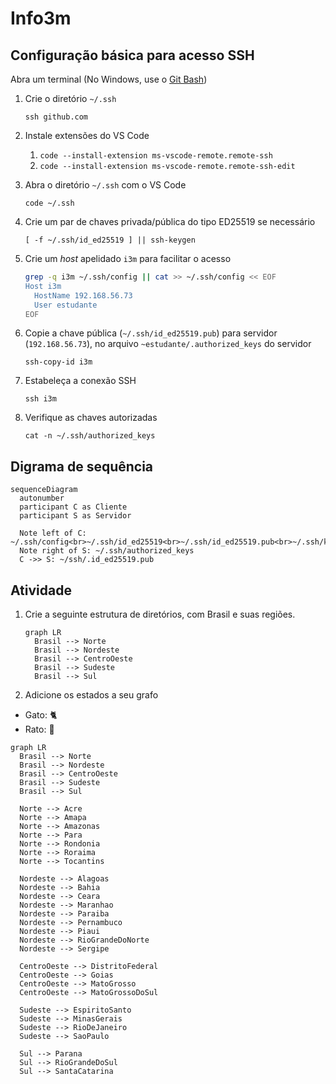 # Info3m

## Configuração básica para acesso SSH

Abra um terminal (No Windows, use o [Git Bash](https://git-scm.com/downloads/win))

1. Crie o diretório `~/.ssh`

   `ssh github.com`

1. Instale extensões do VS Code
   
   1. `code --install-extension ms-vscode-remote.remote-ssh`
   1. `code --install-extension ms-vscode-remote.remote-ssh-edit`
   

2. Abra o diretório `~/.ssh` com o VS Code

   `code ~/.ssh`

3. Crie um par de chaves privada/pública do tipo ED25519 se necessário

   `[ -f ~/.ssh/id_ed25519 ] || ssh-keygen`

4. Crie um *host* apelidado `i3m` para facilitar o acesso
   ```bash
   grep -q i3m ~/.ssh/config || cat >> ~/.ssh/config << EOF
   Host i3m
     HostName 192.168.56.73
     User estudante
   EOF
   ```

5. Copie a chave pública (`~/.ssh/id_ed25519.pub`) para servidor (`192.168.56.73`), no arquivo `~estudante/.authorized_keys` do servidor

   `ssh-copy-id i3m`

6. Estabeleça a conexão SSH
   
   `ssh i3m`

7. Verifique as chaves autorizadas

   `cat -n ~/.ssh/authorized_keys`

## Digrama de sequência
 
```mermaid
sequenceDiagram
  autonumber
  participant C as Cliente
  participant S as Servidor
  
  Note left of C: ~/.ssh/config<br>~/.ssh/id_ed25519<br>~/.ssh/id_ed25519.pub<br>~/.ssh/known_hosts
  Note right of S: ~/.ssh/authorized_keys
  C ->> S: ~/ssh/.id_ed25519.pub
```

## Atividade

1. Crie a seguinte estrutura de diretórios, com Brasil e suas regiões.

   ```mermaid
   graph LR
     Brasil --> Norte
     Brasil --> Nordeste
     Brasil --> CentroOeste
     Brasil --> Sudeste
     Brasil --> Sul
   ```

2. Adicione os estados a seu grafo

- Gato: &#128008;
- Rato: &#128001;

```mermaid
graph LR
  Brasil --> Norte
  Brasil --> Nordeste
  Brasil --> CentroOeste
  Brasil --> Sudeste
  Brasil --> Sul

  Norte --> Acre
  Norte --> Amapa
  Norte --> Amazonas
  Norte --> Para
  Norte --> Rondonia
  Norte --> Roraima
  Norte --> Tocantins

  Nordeste --> Alagoas
  Nordeste --> Bahia
  Nordeste --> Ceara
  Nordeste --> Maranhao
  Nordeste --> Paraiba
  Nordeste --> Pernambuco
  Nordeste --> Piaui
  Nordeste --> RioGrandeDoNorte
  Nordeste --> Sergipe

  CentroOeste --> DistritoFederal
  CentroOeste --> Goias
  CentroOeste --> MatoGrosso
  CentroOeste --> MatoGrossoDoSul

  Sudeste --> EspiritoSanto
  Sudeste --> MinasGerais
  Sudeste --> RioDeJaneiro
  Sudeste --> SaoPaulo

  Sul --> Parana
  Sul --> RioGrandeDoSul
  Sul --> SantaCatarina

```
